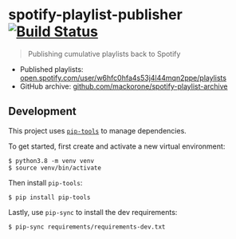 # spotify-playlist-publisher [![Build Status](https://travis-ci.com/mackorone/spotify-playlist-publisher.svg?branch=master)](https://travis-ci.com/mackorone/spotify-playlist-publisher)

> Publishing cumulative playlists back to Spotify

- Published playlists: [open.spotify.com/user/w6hfc0hfa4s53j4l44mqn2ppe/playlists](https://open.spotify.com/user/w6hfc0hfa4s53j4l44mqn2ppe/playlists)
- GitHub archive: [github.com/mackorone/spotify-playlist-archive](https://github.com/mackorone/spotify-playlist-archive)

## Development

This project uses [`pip-tools`](https://github.com/jazzband/pip-tools) to manage
dependencies.

To get started, first create and activate a new virtual environment:
```
$ python3.8 -m venv venv
$ source venv/bin/activate
```

Then install `pip-tools`:
```
$ pip install pip-tools
```

Lastly, use `pip-sync` to install the dev requirements:
```
$ pip-sync requirements/requirements-dev.txt
```
